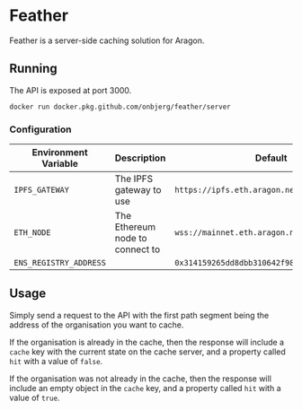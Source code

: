 # Feather

Feather is a server-side caching solution for Aragon.

## Running

The API is exposed at port 3000.

```
docker run docker.pkg.github.com/onbjerg/feather/server
```

### Configuration

| Environment Variable | Description             					 | Default                                      |
|----------------------|-----------------------------------|----------------------------------------------|
| `IPFS_GATEWAY`         | The IPFS gateway to use         | `https://ipfs.eth.aragon.network/ipfs/`      |
| `ETH_NODE`             | The Ethereum node to connect to | `wss://mainnet.eth.aragon.network/ws`        |
| `ENS_REGISTRY_ADDRESS` |                                 | `0x314159265dd8dbb310642f98f50c066173c1259b` |

## Usage

Simply send a request to the API with the first path segment being the address of the organisation you want to cache.

If the organisation is already in the cache, then the response will include a `cache` key with the current state on the cache server, and a property called `hit` with a value of `false`.

If the organisation was not already in the cache, then the response will include an empty object in the `cache` key, and a property called `hit` with a value of `true`.
